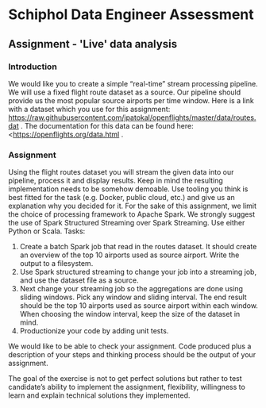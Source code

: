 # Schiphol Data Engineer Assessment

## Assignment - 'Live' data analysis

### Introduction
We would like you to create a simple “real-time” stream processing pipeline. We will use a fixed flight route dataset as a source. Our pipeline should provide us the most popular source airports per time window.
Here is a link with a dataset which you use for this assignment: <https://raw.githubusercontent.com/jpatokal/openflights/master/data/routes.dat> . 
The documentation for this data can be found here: <https://openflights.org/data.html .

### Assignment
Using the flight routes dataset you will stream the given data into our pipeline, process it and display results. Keep in mind the resulting implementation needs to be somehow demoable. Use tooling you think is best fitted for the task (e.g. Docker, public cloud, etc.) and give us an explanation why you decided for it.
For the sake of this assignment, we limit the choice of processing framework to Apache Spark. We strongly suggest the use of Spark Structured Streaming over Spark Streaming. Use either Python or Scala.
Tasks:

1. Create a batch Spark job that read in the routes dataset. It should create an overview of the top 10 airports used as source airport. Write the output to a filesystem.
2. Use Spark structured streaming to change your job into a streaming job, and use the dataset file as a source.
3. Next change your streaming job so the aggregations are done using sliding windows. Pick any window and sliding interval. The end result should be the top 10 airports used as source airport within each window. When choosing the window interval, keep the size of the dataset in mind.
4. Productionize your code by adding unit tests.

We would like to be able to check your assignment. Code produced plus a description of your steps and thinking process should be the output of your assignment.

The goal of the exercise is not to get perfect solutions but rather to test candidate’s ability to implement the assignment, flexibility, willingness to learn and explain technical solutions they implemented.

